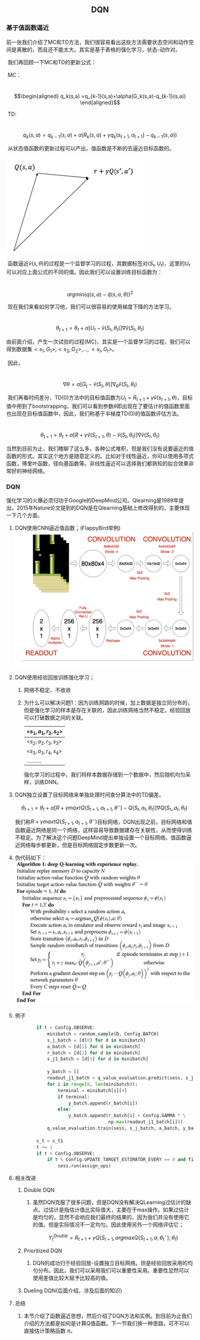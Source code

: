 <center><h2>DQN</h2></center>

### 基于值函数逼近

​	前一张我们介绍了MC和TD方法，我们很容易看出这些方法需要状态空间和动作空间是离散的，而且还不能太大。其实是基于表格的强化学习，状态-动作对。

​	我们再回顾一下MC和TD的更新公式：

​	MC：

​                  $$\begin{aligned} q_k(s,a) =q_{k-1}(s,a)+\alpha(G_k(s,a)-q_{k-1}(s,a)) \end{aligned}$$

​	TD:

​          	$$ q_{k}(s,a) = q_{k-1}(s,a) + \alpha (R_{k}(s,a) + \gamma q_{k}(s_{t+1},a_{t+1})-q_{k-1}(s,a))$$   

​	从状态值函数的更新过程可以产出，值函数是不断的去逼近目标函数的。

![强化学习基本框架](image/image-03-01.png)

​	函数逼近$\hat{v}(s,\theta)$的过程是一个监督学习的过程，其数据标签对$(S_t, U_t)$，这里的$U_t$可以对应上面公式的不同的值。因此我们可以设置训练目标函数为：

​					$$arg   min(q(s,a)-\hat{q}(s,a,\theta))^2$$

​	现在我们来看如何学习他，我们可以很容易的使用梯度下降的方法学习。

​				$$\theta_{t+1}=\theta_{t} + \alpha[U_t - \hat{v}(S_t, \theta_t)]\nabla\hat{v}(S_t, \theta_t)​$$

​	由前面介绍，产生一次试验的过程(MC)，其实是一个监督学习的过程，我们可以得到数据集$<s_1,G_1>, <s_2, G_2>, …, <s_t, G_t>$。

​	因此，

​				$$\nabla\theta = \alpha[G_t - \hat{v}(S_t, \theta)]\nabla_{\theta}\hat{v}(S_t, \theta_t)​$$

​	我们再看时间差分，TD(0)方法中的目标值函数为$U_t = R_{t+1} + \gamma\hat{v}(s_{t+1}, \theta)$，目标值中用到了bootstrapping，我们可以看到参数$\theta$即出现在了要估计的值函数里面也出现在目标值函数中，因此，我们称基于半梯度TD(0)的值函数评估方法。

​			$$\theta_{t+1}=\theta_{t} + \alpha[R  + \gamma\hat{v}(S_{t+1},\theta)- \hat{v}(S_t, \theta_t)]\nabla\hat{v}(S_t, \theta_t)​$$

​	当然到目前为止，我们瞎聊了这么多，各种公式堆积，但是我们没有说要逼近的值函数的形式。其实这个地方是随意定义的。比如对于线性逼近，你可以使用多项式函数，傅里叶函数，径向基函数等。非线性逼近可以选择我们都熟知的拟合效果非常好的神经网络。

###  DQN

​	强化学习的火爆必须归功于Google的DeepMind公司。Qlearning是1989年提出，2015年Nature论文提到的DQN是在Qlearning基础上修改得到的，主要体现一下几个方面。

  1. DQN使用CNN逼近值函数；(FlappyBird举例)
      ![强化学习基本框架](image/image-03-02.png)

  2. DQN使用经验回放训练强化学习；

       1. 网络不稳定、不收敛

       2. 为什么可以解决问题1：因为训练网路的时候，加上数据是独立同分布的，但是强化学习的样本是存在关联的，因此训练网络当然不稳定。经验回放可以打破数据之间的关联。

          | <$s_1, a_1,r_2,s_2$> |
          | -------------------- |
          | <$s_2, a_2,r_3,s_3$> |
          | <$s_3, a_3,r_4,s_4$> |
          | ……….                 |

          强化学习的过程中，我们将样本数据存储到一个数据中，然后随机均匀采样，训练DNN。

  3. DQN独立设置了目标网络来单独处理时间查分算法中的TD偏差。

     $$\theta_{t+1}=\theta_{t} + \alpha[R  + \gamma maxt Q(S_{t+1}, a_{t+1},\theta^-)-Q(S_t, a_t,\theta_t)]\nabla Q(S_t,,a_t, \theta_t)​$$

     我们称$R  + \gamma maxt Q(S_{t+1}, a_{t+1},\theta^-)$目标网络，DQN出现之前，目标网络和值函数逼近网络是同一个网络，这样容易导致数据建存在关联性，从而使得训练不稳定。为了解决这个问题DeepMind提出单独设置一个目标网络。值函数逼近网络每步都更新，但是目标网络固定步数更新一次。

  4. 伪代码如下：
      ![强化学习基本框架](image/image-03-03.png)

  5. 例子

      ```python
              if t > Config.OBSERVE:
                  minibatch = random.sample(D, Config.BATCH)
                  s_j_batch = [d[0] for d in minibatch]
                  a_batch = [d[1] for d in minibatch]
                  r_batch = [d[2] for d in minibatch]
                  s_j1_batch = [d[3] for d in minibatch]
      
                  y_batch = []
                  readout_j1_batch = q_value_evaluation.predict(sess, s_j1_batch)
                  for i in range(0, len(minibatch)):
                      terminal = minibatch[i][4]
                      if terminal:
                          y_batch.append(r_batch[i])
                      else:
                          y_batch.append(r_batch[i] + Config.GAMMA * \
                                         np.max(readout_j1_batch[i]))
                  q_value_evaluation.train(sess, s_j_batch, a_batch, y_batch)
      
              s_t = s_t1
              t += 1
              if t > Config.OBSERVE:
                  if t % Config.UPDATE_TARGET_ESTIMATOR_EVERY == 0 and fix_target:
                      sess.run(assign_ops)
      ```

      

  6. 相关改进

      1. Double DQN

         1. 虽然DQN克服了很多问题，但是DQN没有解决QLearning过估计的缺点。过估计是指估计值比实际值大，主要在于max操作。如果过估计是均匀的，显然不会响应我们最终的结果的，因为我们并没有使用它的值。但是实际情况不一定均匀。因此使用另外一个网络评估它；

            $$Y_{t}^{Double} = R_{t+1} + \gamma Q(S_{t+1},argmaxQ(S_{t+1},a;\theta_t^-);\theta_t )$$

      2. Prioritized DQN

         1. DQN的成功归于经验回放-设置独立目标网络。但是经验回放采用的均匀分布。因此，我们可以采用我们可以重要性采用。重要性显然可以使用差值比较大赋予比较高的值。

      3. Dueling DQN(后面介绍，涉及后面的知识)

  7. 总结

        1. 本节介绍了函数逼近思想，然后介绍了DQN方法和实例。到目前为止我们介绍的方法都是如何是计算Q值函数。下一节我们换一种思路，可不可以直接估计策略函数 $\pi$。
